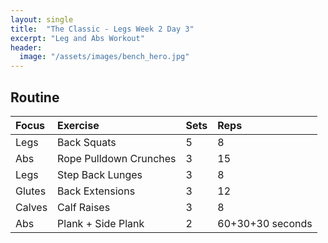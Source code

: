 ```yaml
---
layout: single
title:  "The Classic - Legs Week 2 Day 3"
excerpt: "Leg and Abs Workout"
header:
  image: "/assets/images/bench_hero.jpg"
---
```


## Routine

| Focus | Exercise | Sets | Reps |
|:-|:-|:-|:-|
|Legs|Back Squats|5|8|
|Abs|Rope Pulldown Crunches|3|15|
|Legs|Step Back Lunges|3|8|
|Glutes|Back Extensions|3|12|
|Calves|Calf Raises|3|8|
|Abs|Plank + Side Plank|2|60+30+30 seconds|
